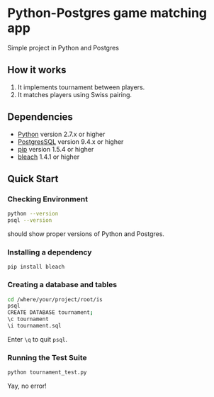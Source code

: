 # Python-Postgres game matching app

Simple project in Python and Postgres

## How it works

1. It implements tournament between players.
2. It matches players using Swiss pairing.

## Dependencies
- [Python](https://www.python.org/) version 2.7.x or higher
- [PostgresSQL](http://www.postgresql.org/) version 9.4.x  or higher
- [pip](https://pip.pypa.io/en/latest/installing.html) version 1.5.4 or higher
- [bleach](http://bleach.readthedocs.org/en/latest/index.html) 1.4.1 or higher


## Quick Start
### Checking Environment
```bash
python --version
psql --version
```

should show proper versions of Python and Postgres.

### Installing a dependency
```
pip install bleach
```

### Creating a database and tables
```bash
cd /where/your/project/root/is
psql
CREATE DATABASE tournament;
\c tournament
\i tournament.sql
```

Enter ```\q``` to quit ```psql```.

### Running the Test Suite
```bash
python tournament_test.py
```

Yay, no error!